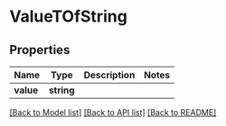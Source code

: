 # ValueTOfString

## Properties
Name | Type | Description | Notes
------------ | ------------- | ------------- | -------------
**value** | **string** |  | 



[[Back to Model list]](README.md#documentation-for-models) [[Back to API list]](README.md#documentation-for-api-endpoints) [[Back to README]](README.md)


